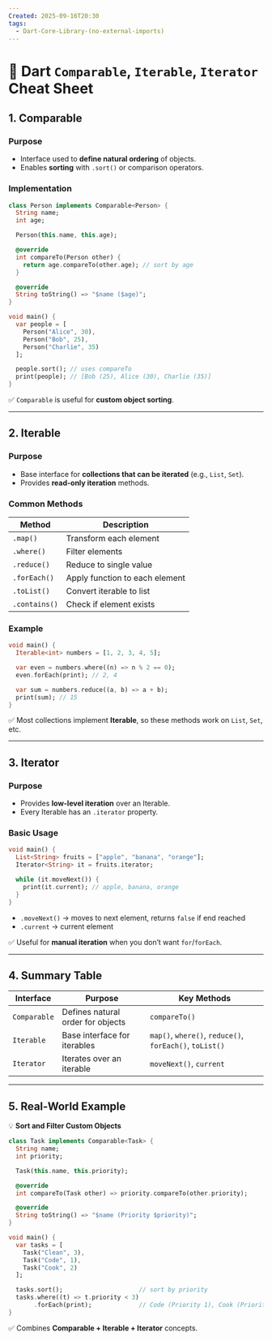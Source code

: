```yaml
---
Created: 2025-09-16T20:30
tags:
  - Dart-Core-Library-(no-external-imports)
---
```

# 🎯 Dart `Comparable`, `Iterable`, `Iterator` Cheat Sheet

## 1. Comparable

### **Purpose**

- Interface used to **define natural ordering** of objects.
- Enables **sorting** with `.sort()` or comparison operators.

### **Implementation**

```Dart
class Person implements Comparable<Person> {
  String name;
  int age;

  Person(this.name, this.age);

  @override
  int compareTo(Person other) {
    return age.compareTo(other.age); // sort by age
  }

  @override
  String toString() => "$name ($age)";
}

void main() {
  var people = [
    Person("Alice", 30),
    Person("Bob", 25),
    Person("Charlie", 35)
  ];

  people.sort(); // uses compareTo
  print(people); // [Bob (25), Alice (30), Charlie (35)]
}

```

✅ `Comparable` is useful for **custom object sorting**.

---

## 2. Iterable

### **Purpose**

- Base interface for **collections that can be iterated** (e.g., `List`, `Set`).
- Provides **read-only iteration** methods.

### **Common Methods**

|Method|Description|
|---|---|
|`.map()`|Transform each element|
|`.where()`|Filter elements|
|`.reduce()`|Reduce to single value|
|`.forEach()`|Apply function to each element|
|`.toList()`|Convert iterable to list|
|`.contains()`|Check if element exists|

### **Example**

```Dart
void main() {
  Iterable<int> numbers = [1, 2, 3, 4, 5];

  var even = numbers.where((n) => n % 2 == 0);
  even.forEach(print); // 2, 4

  var sum = numbers.reduce((a, b) => a + b);
  print(sum); // 15
}

```

✅ Most collections implement **Iterable**, so these methods work on `List`, `Set`, etc.

---

## 3. Iterator

### **Purpose**

- Provides **low-level iteration** over an Iterable.
- Every Iterable has an `.iterator` property.

### **Basic Usage**

```Dart
void main() {
  List<String> fruits = ["apple", "banana", "orange"];
  Iterator<String> it = fruits.iterator;

  while (it.moveNext()) {
    print(it.current); // apple, banana, orange
  }
}

```

- `.moveNext()` → moves to next element, returns `false` if end reached
- `.current` → current element

✅ Useful for **manual iteration** when you don’t want `for`/`forEach`.

---

## 4. Summary Table

|Interface|Purpose|Key Methods|
|---|---|---|
|`Comparable`|Defines natural order for objects|`compareTo()`|
|`Iterable`|Base interface for iterables|`map()`, `where()`, `reduce()`, `forEach()`, `toList()`|
|`Iterator`|Iterates over an iterable|`moveNext()`, `current`|

---

## 5. Real-World Example

💡 **Sort and Filter Custom Objects**

```Dart
class Task implements Comparable<Task> {
  String name;
  int priority;

  Task(this.name, this.priority);

  @override
  int compareTo(Task other) => priority.compareTo(other.priority);

  @override
  String toString() => "$name (Priority $priority)";
}

void main() {
  var tasks = [
    Task("Clean", 3),
    Task("Code", 1),
    Task("Cook", 2)
  ];

  tasks.sort();                     // sort by priority
  tasks.where((t) => t.priority < 3)
       .forEach(print);             // Code (Priority 1), Cook (Priority 2)
}

```

✅ Combines **Comparable + Iterable + Iterator** concepts.